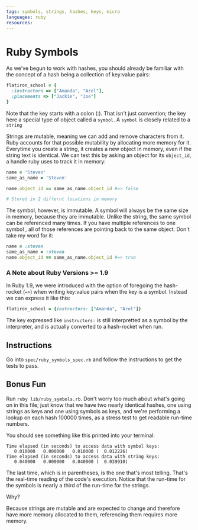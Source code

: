 ```yaml
---
tags: symbols, strings, hashes, keys, micro
languages: ruby
resources: 
---
```

# Ruby Symbols

As we've begun to work with hashes, you should already be familiar with the concept of a hash being a collection of key:value pairs:

```ruby
flatiron_school = {
  :instructors => ["Amanda", "Arel"], 
  :placements => ["Jackie", "Joe"]
}
```

Note that the key starts with a colon (:). That isn't just convention; the key here a special type of object called a `symbol`. A `symbol` is closely related to a `string`

Strings are mutable, meaning we can add and remove characters from it. Ruby accounts for that possible mutability by allocating more memory for it. Everytime you create a string, it creates a new object in memory, even if the string text is identical. We can test this by asking an object for its `object_id`, a handle ruby uses to track it in memory:

```ruby
name = 'Steven' 
same_as_name = 'Steven'

name.object_id == same_as_name.object_id #=> false

# Stored in 2 differnt locations in memory
```

The symbol, however, is immutable. A symbol will always be the same size in memory, because they are immutable. Unlike the string, the same symbol can be referenced many times. If you have multiple references to one symbol , all of those references are pointing back to the same object. Don't take my word for it:

``` ruby
name = :steven
same_as_name = :steven
name.object_id == same_as_name.object_id #=> true
```

### A Note about Ruby Versions >= 1.9

In Ruby 1.9, we were introduced with the option of foregoing the hash-rocket (`=>`) when writing key:value pairs when the key is a symbol. Instead we can express it like this:

```ruby
flatiron_school = {instructors: ["Amanda", "Arel"]}
```

The key expressed like `instructors:` is still interpretted as a symbol by the interpreter, and is actually converted to a hash-rocket when run.

## Instructions

Go into `spec/ruby_symbols_spec.rb` and follow the instructions to get the tests to pass.

## Bonus Fun

Run `ruby lib/ruby_symbols.rb`. Don't worry too much about what's going on in this file; just know that we have two nearly identical hashes, one using strings as keys and one using symbols as keys, and we're performing a lookup on each hash 100000 times, as a stress test to get readable run-time numbers.

You should see something like this printed into your terminal:

```
Time elapsed (in seconds) to access data with symbol keys:
   0.010000   0.000000   0.010000 (  0.012226)
Time elapsed (in seconds) to access data with string keys:
   0.040000   0.000000   0.040000 (  0.039910)
```

The last time, which is in parentheses, is the one that's most telling. That's the real-time reading of the code's execution. Notice that the run-time for the symbols is nearly a third of the run-time for the strings.

Why?

Because strings are mutable and are expected to change and therefore have more memory allocated to them, referencing them requires more memory.
